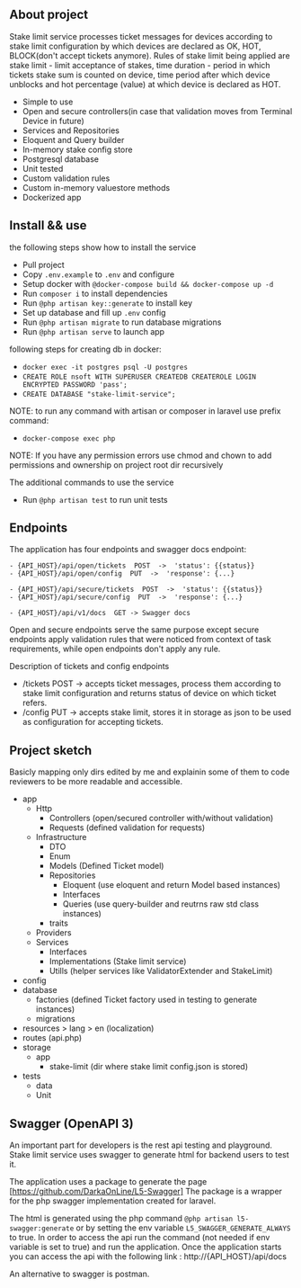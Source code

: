 ## About project

Stake limit service processes ticket messages for devices according to stake limit configuration by which devices are declared as OK, HOT, BLOCK(don't accept tickets anymore). Rules of stake limit being applied are stake limit - limit acceptance of stakes, time duration - period in which tickets stake sum is counted on device, time period after which device unblocks and hot percentage (value) at which device is declared as HOT.

- Simple to use
- Open and secure controllers(in case that validation moves from Terminal Device in future)
- Services and Repositories
- Eloquent and Query builder
- In-memory stake config store
- Postgresql database
- Unit tested
- Custom validation rules
- Custom in-memory valuestore methods
- Dockerized app

## Install && use

the following steps show how to install the service

- Pull project
- Copy ```.env.example``` to ```.env``` and configure
- Setup docker with ```@docker-compose build && docker-compose up -d```
- Run ```composer i``` to install dependencies
- Run ```@php artisan key::generate``` to install key
- Set up database and fill up ```.env``` config
- Run ```@php artisan migrate``` to run database migrations
- Run ```@php artisan serve``` to launch app

following steps for creating db in docker:
- ```docker exec -it postgres psql -U postgres```
- ```CREATE ROLE nsoft WITH SUPERUSER CREATEDB CREATEROLE LOGIN ENCRYPTED PASSWORD 'pass';```
- ```CREATE DATABASE "stake-limit-service";```

NOTE: to run any command with artisan or composer in laravel use prefix command:
- ```docker-compose exec php```

NOTE: If you have any permission errors use chmod and chown to add permissions and ownership on project root dir recursively

The additional commands to use the service
- Run ```@php artisan test``` to run unit tests

## Endpoints

The application has four endpoints and swagger docs endpoint:

    - {API_HOST}/api/open/tickets  POST  ->  'status': {{status}}
    - {API_HOST}/api/open/config  PUT  ->  'response': {...}

    - {API_HOST}/api/secure/tickets  POST  ->  'status': {{status}}
    - {API_HOST}/api/secure/config  PUT  ->  'response': {...}

    - {API_HOST}/api/v1/docs  GET -> Swagger docs

Open and secure endpoints serve the same purpose except secure endpoints apply validation rules that were noticed from context of task requirements, while open endpoints don't apply any rule.

Description of tickets and config endpoints
- /tickets  POST -> accepts ticket messages, process them according to stake limit configuration and returns status of device on which ticket refers.
- /config  PUT -> accepts stake limit, stores it in storage as json to be used as configuration for accepting tickets.

## Project sketch
Basicly mapping only dirs edited by me and explainin some of them to code reviewers to be more readable and accessible.

- app
  - Http
    - Controllers (open/secured controller with/without validation)
    - Requests (defined validation for requests)
  - Infrastructure
    - DTO 
    - Enum
    - Models (Defined Ticket model)
    - Repositories
      - Eloquent (use eloquent and return Model based instances)
      - Interfaces 
      - Queries (use query-builder and reutrns raw std class instances)
    - traits
  - Providers 
  - Services
    - Interfaces
    - Implementations (Stake limit service)
    - Utills (helper services like ValidatorExtender and StakeLimit)
- config
- database
  - factories (defined Ticket factory used in testing to generate instances)
  - migrations 
- resources > lang > en (localization) 
- routes (api.php)
- storage
  - app
    - stake-limit (dir where stake limit config.json is stored)  
- tests
  - data 
  - Unit
    
## Swagger (OpenAPI 3)

An important part for developers is the rest api testing and playground. Stake limit service uses swagger to generate html for backend users to test it.

The application uses a package to generate the page [https://github.com/DarkaOnLine/L5-Swagger]
The package is a wrapper for the php swagger implementation created for laravel.

The html is generated using the php command ```@php artisan l5-swagger:generate``` or by setting the env variable ```L5_SWAGGER_GENERATE_ALWAYS ``` to true. In order to access the api run the command (not needed if env variable is set to true) and run the application. Once the application starts you can access the api with the following link : http://{API_HOST}/api/docs 

An alternative to swagger is postman. 